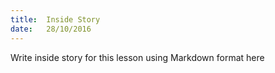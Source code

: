 ```yaml
---
title:  Inside Story
date:   28/10/2016
---
```


Write inside story for this lesson using Markdown format here